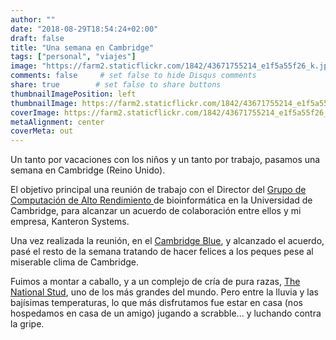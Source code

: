 ```yaml
---
author: ""
date: "2018-08-29T18:54:24+02:00"
draft: false
title: "Una semana en Cambridge"
tags: ["personal", "viajes"]
image: "https://farm2.staticflickr.com/1842/43671755214_e1f5a55f26_k.jpg"
comments: false     # set false to hide Disqus comments
share: true        # set false to share buttons
thumbnailImagePosition: left
thumbnailImage: https://farm2.staticflickr.com/1842/43671755214_e1f5a55f26_k.jpg
coverImage: https://farm2.staticflickr.com/1842/43671755214_e1f5a55f26_k.jpg
metaAlignment: center
coverMeta: out
---
```


Un tanto por vacaciones con los niños y un tanto por trabajo, pasamos una semana en Cambridge (Reino Unido).

<!--more-->

El objetivo principal una reunión de trabajo con el Director del [Grupo de Computación de Alto Rendimiento ](https://www.hpc.cam.ac.uk/compbio/) de bioinformática en la Universidad de Cambridge, para alcanzar un acuerdo de colaboración entre ellos y mi empresa, Kanteron Systems.

Una vez realizada la reunión, en el [Cambridge Blue](https://cambridge.pub/the-blue/), y alcanzado el acuerdo, pasé el resto de la semana tratando de hacer felices a los peques pese al miserable clima de Cambridge.

Fuimos a montar a caballo, y a un complejo de cría de pura razas, [The National Stud](https://www.nationalstud.co.uk/), uno de los más grandes del mundo. Pero entre la lluvia y las bajísimas temperaturas, lo que más disfrutamos fue estar en casa (nos hospedamos en casa de un amigo) jugando a scrabble... y luchando contra la gripe.

<div id="flickrembed"></div><div style="position:absolute; top:-70px; display:block; text-align:center; z-index:-1;"></div><script src='https://flickrembed.com/embed_v2.js.php?source=flickr&layout=responsive&input=www.flickr.com/photos/jcortell/albums/72157700515785774&sort=5&by=album&theme=default&scale=fill&limit=100&skin=default&autoplay=true'></script>

